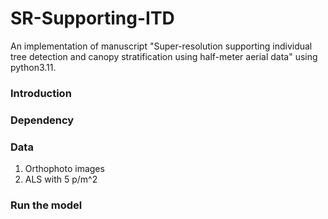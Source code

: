 # SR-Supporting-ITD
An implementation of manuscript "Super-resolution supporting individual tree detection and canopy stratification using half-meter aerial data" using python3.11.


### Introduction



### Dependency





### Data
1. Orthophoto images
2. ALS with 5 p/m^2




### Run the model

